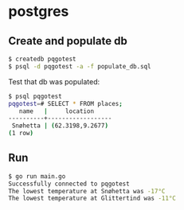 # postgres

## Create and populate db
```sh
$ createdb pqgotest
$ psql -d pqgotest -a -f populate_db.sql
```

Test that db was populated:
```sh
$ psql pqgotest
pqgotest=# SELECT * FROM places; 
   name   |     location
----------+------------------
 Snøhetta | (62.3198,9.2677)
(1 row) 
```

## Run
```sh
$ go run main.go
Successfully connected to pqgotest
The lowest temperature at Snøhetta was -17°C
The lowest temperature at Glittertind was -11°C
```

